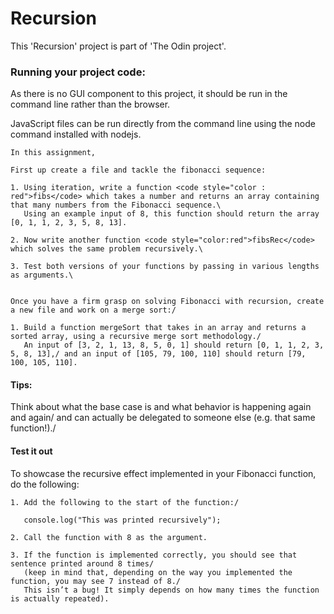 # Recursion

This 'Recursion' project is part of 'The Odin project'.


### Running your project code:

As there is no GUI component to this project, it should be run in the command line rather than the browser.

JavaScript files can be run directly from the command line using the node command installed with nodejs.

    In this assignment,

    First up create a file and tackle the fibonacci sequence:

    1. Using iteration, write a function <code style="color : red">fibs</code> which takes a number and returns an array containing that many numbers from the Fibonacci sequence.\
       Using an example input of 8, this function should return the array [0, 1, 1, 2, 3, 5, 8, 13].
 
    2. Now write another function <code style="color:red">fibsRec</code> which solves the same problem recursively.\
    
    3. Test both versions of your functions by passing in various lengths as arguments.\      


    Once you have a firm grasp on solving Fibonacci with recursion, create a new file and work on a merge sort:/

    1. Build a function mergeSort that takes in an array and returns a sorted array, using a recursive merge sort methodology./
       An input of [3, 2, 1, 13, 8, 5, 0, 1] should return [0, 1, 1, 2, 3, 5, 8, 13],/ and an input of [105, 79, 100, 110] should return [79, 100, 105, 110].

#### Tips:

Think about what the base case is and what behavior is happening again and again/
and can actually be delegated to someone else (e.g. that same function!)./

#### Test it out

To showcase the recursive effect implemented in your Fibonacci function, do the following:

    1. Add the following to the start of the function:/

       console.log("This was printed recursively");

    2. Call the function with 8 as the argument.

    3. If the function is implemented correctly, you should see that sentence printed around 8 times/
       (keep in mind that, depending on the way you implemented the function, you may see 7 instead of 8./ 
       This isn’t a bug! It simply depends on how many times the function is actually repeated).
